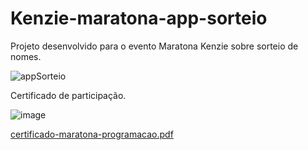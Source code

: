 # Kenzie-maratona-app-sorteio
Projeto desenvolvido para o evento Maratona Kenzie sobre sorteio de nomes. 

![appSorteio](https://user-images.githubusercontent.com/65515537/160458632-d843f9ba-323a-48b1-801c-8e5425d2d962.gif)

Certificado de participação. 

![image](https://user-images.githubusercontent.com/65515537/160458863-b36053a3-aa3d-431f-b1a6-f48582af757e.png)


[certificado-maratona-programacao.pdf](https://github.com/matheuslei/Kenzie-maratona-app-sorteio/files/8365116/certificado-maratona-programacao.pdf)
